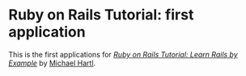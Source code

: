 # Ruby on Rails Tutorial: first application

This is the first applications for [*Ruby on Rails Tutorial: Learn Rails by Example*](http://railstutorial.org) by [Michael Hartl](http://michaelhartl.com/).